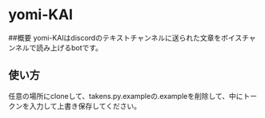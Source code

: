 # yomi-KAI
##概要
yomi-KAIはdiscordのテキストチャンネルに送られた文章をボイスチャンネルで読み上げるbotです。
## 使い方
任意の場所にcloneして、takens.py.exampleの.exampleを削除して、中にトークンを入力して上書き保存してください。
